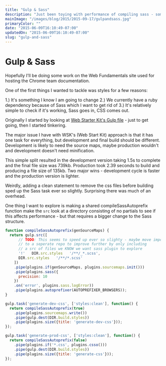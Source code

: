 ```yaml
---
title: "Gulp & Sass"
description: "Just been toying with performance of compiling sass - some weird things I've spotted."
mainImage: "/images/blog/2015/2015-09-17/gulpandsass.jpg"
primaryColor: ""
date: "2015-06-09T16:10:49-07:00"
updatedOn: "2015-06-09T16:10:49-07:00"
slug: "gulp-and-sass"
---
```


# Gulp & Sass

Hopefully I'll be doing some work on the Web Fundamentals site used for hosting the Chrome team documentation.

One of the first things I wanted to tackle was styles for a few reasons:

1.) It's something I know I am going to change
2.) We currently have a ruby dependency because of Sass which I want to get rid of
3.) It's relatively simple to check if it's working, Sass goes in, CSS comes out.

Originally I started by looking at [Web Starter Kit's Gulp file](https://github.com/google/web-starter-kit/blob/master/gulpfile.js) - just to get going, then I started tinkering.

The major issue I have with WSK's (Web Start Kit) approach is that it has one task for everything, but development and final build should be different. Development is likely to need the source maps, maybe production wouldn't and development doesn't need minification.

This simple split resulted in the development version taking 1.5s to complete and the final file size was 739kb. Production took 2.39 seconds to build and producing a file size of 135kb. Two major wins - development cycle is faster and the production version is lighter.

Weirdly, adding a clean statement to remove the css files before building sped up the Sass task ever so slightly. Surprising there was much of an overhead.

One thing I want to explore is making a shared compileSassAutoprefix function make the `src` look at a directory consisting of no partials to see if this affects performance - but that requires a bigger change to the Sass structure.

```javascript
function compileSassAutoprefix(genSourceMaps) {
  return gulp.src([
      // TODO: This seems to speed up ever so slighty - maybe move imports
      // to a seperate repo to improve further by only including
      // a src of files we KNOW we want sass plugin to explore
      '!'   DIR.src.styles   '/**/_*.scss',
      DIR.src.styles   '/**/*.scss'
    ])
    .pipe(plugins.if(genSourceMaps, plugins.sourcemaps.init()))
    .pipe(plugins.sass({
      precision: 10
    })
    .on('error', plugins.sass.logError))
    .pipe(plugins.autoprefixer(AUTOPREFIXER_BROWSERS));
}

gulp.task('generate-dev-css', ['styles:clean'], function() {
  return compileSassAutoprefix(true)
    .pipe(plugins.sourcemaps.write())
    .pipe(gulp.dest(DIR.build.styles))
    .pipe(plugins.size({title: 'generate-dev-css'}));
});

gulp.task('generate-prod-css', ['styles:clean'], function() {
  return compileSassAutoprefix(false)
    .pipe(plugins.if('*.css', plugins.csso()))
    .pipe(gulp.dest(DIR.build.styles))
    .pipe(plugins.size({title: 'generate-css'}));
});
```